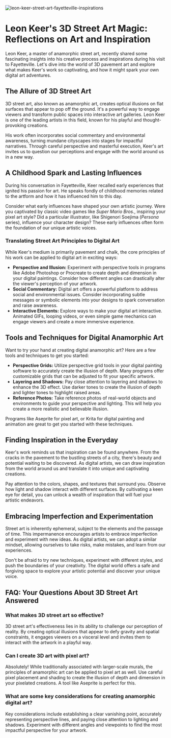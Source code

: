 ![leon-keer-street-art-fayetteville-inspirations](https://images.pexels.com/photos/20170039/pexels-photo-20170039.jpeg?auto=compress&cs=tinysrgb&fit=crop&h=627&w=1200)

# Leon Keer's 3D Street Art Magic: Reflections on Art and Inspiration

Leon Keer, a master of anamorphic street art, recently shared some fascinating insights into his creative process and inspirations during his visit to Fayetteville. Let's dive into the world of 3D pavement art and explore what makes Keer's work so captivating, and how it might spark your own digital art adventures.

## The Allure of 3D Street Art

3D street art, also known as anamorphic art, creates optical illusions on flat surfaces that appear to pop off the ground. It's a powerful way to engage viewers and transform public spaces into interactive art galleries. Leon Keer is one of the leading artists in this field, known for his playful and thought-provoking creations.

His work often incorporates social commentary and environmental awareness, turning mundane cityscapes into stages for impactful narratives. Through careful perspective and masterful execution, Keer's art invites us to question our perceptions and engage with the world around us in a new way. 

## A Childhood Spark and Lasting Influences

During his conversation in Fayetteville, Keer recalled early experiences that ignited his passion for art. He speaks fondly of childhood memories related to the artform and how it has influenced him to this day.

Consider what early influences have shaped your own artistic journey. Were you captivated by classic video games like *Super Mario Bros.*, inspiring your pixel art style? Did a particular illustrator, like Shigenori Soejima (*Persona* series), influence your character design? These early influences often form the foundation of our unique artistic voices.

### Translating Street Art Principles to Digital Art

While Keer's medium is primarily pavement and chalk, the core principles of his work can be applied to digital art in exciting ways:

*   **Perspective and Illusion:** Experiment with perspective tools in programs like Adobe Photoshop or Procreate to create depth and dimension in your digital paintings. Consider how different angles can drastically alter the viewer's perception of your artwork.
*   **Social Commentary:** Digital art offers a powerful platform to address social and environmental issues. Consider incorporating subtle messages or symbolic elements into your designs to spark conversation and raise awareness.
*   **Interactive Elements:** Explore ways to make your digital art interactive. Animated GIFs, looping videos, or even simple game mechanics can engage viewers and create a more immersive experience.

## Tools and Techniques for Digital Anamorphic Art

Want to try your hand at creating digital anamorphic art? Here are a few tools and techniques to get you started:

*   **Perspective Grids:** Utilize perspective grid tools in your digital painting software to accurately create the illusion of depth. Many programs offer customizable grids that can be adjusted to fit your specific artwork.
*   **Layering and Shadows:** Pay close attention to layering and shadows to enhance the 3D effect. Use darker tones to create the illusion of depth and lighter tones to highlight raised areas.
*   **Reference Photos:** Take reference photos of real-world objects and environments to guide your perspective and lighting. This will help you create a more realistic and believable illusion.

Programs like Aseprite for pixel art, or Krita for digital painting and animation are great to get you started with these techniques.

## Finding Inspiration in the Everyday

Keer's work reminds us that inspiration can be found anywhere. From the cracks in the pavement to the bustling streets of a city, there's beauty and potential waiting to be discovered. As digital artists, we can draw inspiration from the world around us and translate it into unique and captivating creations.

Pay attention to the colors, shapes, and textures that surround you. Observe how light and shadow interact with different surfaces. By cultivating a keen eye for detail, you can unlock a wealth of inspiration that will fuel your artistic endeavors.

## Embracing Imperfection and Experimentation

Street art is inherently ephemeral, subject to the elements and the passage of time. This impermanence encourages artists to embrace imperfection and experiment with new ideas. As digital artists, we can adopt a similar mindset, allowing ourselves to take risks, make mistakes, and learn from our experiences.

Don't be afraid to try new techniques, experiment with different styles, and push the boundaries of your creativity. The digital world offers a safe and forgiving space to explore your artistic potential and discover your unique voice.

## FAQ: Your Questions About 3D Street Art Answered

### What makes 3D street art so effective?

3D street art's effectiveness lies in its ability to challenge our perception of reality. By creating optical illusions that appear to defy gravity and spatial constraints, it engages viewers on a visceral level and invites them to interact with the artwork in a playful way.

### Can I create 3D art with pixel art?

Absolutely! While traditionally associated with larger-scale murals, the principles of anamorphic art can be applied to pixel art as well. Use careful pixel placement and shading to create the illusion of depth and dimension in your pixelated creations. A tool like Aseprite is perfect for this.

### What are some key considerations for creating anamorphic digital art?

Key considerations include establishing a clear vanishing point, accurately representing perspective lines, and paying close attention to lighting and shadows. Experiment with different angles and viewpoints to find the most impactful perspective for your artwork.
